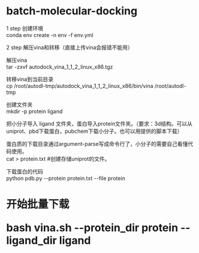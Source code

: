 # batch-molecular-docking

1 step 创建环境<br>
conda env create -n env -f env.yml <br>

2 step 解压vina和转移（直接上传vina会报错不能用）<br>

解压vina <br>
tar -zxvf autodock_vina_1_1_2_linux_x86.tgz<br>

转移vina到当前目录<br>
cp /root/autodl-tmp/autodock_vina_1_1_2_linux_x86/bin/vina /root/autodl-tmp <br>

创建文件夹<br>
mkdir -p protein ligand <br>

把小分子导入 ligand 文件夹，蛋白导入protein文件夹。（要求：3d结构。可以从uniprot、pbd下载蛋白，pubchem下载小分子。也可以用提供的脚本下载）<br>

蛋白质的下载目录通过argument-parse写成命令行了，小分子的需要自己看懂代码使用。<br>
cat > protein.txt #创建存储uniprot的文件。<br>

下载蛋白的代码<br>
python pdb.py --protein protein.txt --file protein <br>

<h1>开始批量下载<br>
  
bash vina.sh --protein_dir protein  --ligand_dir ligand <br>

